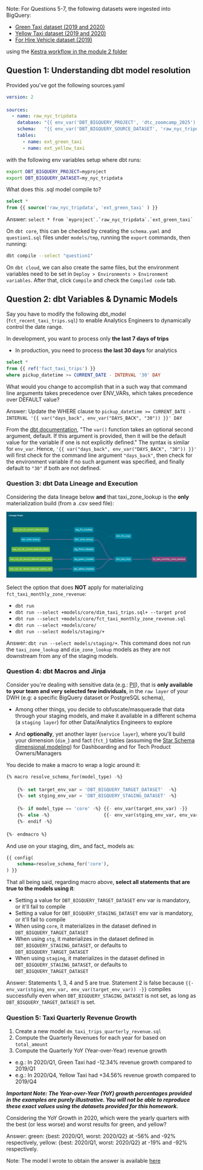 Note: For Questions 5-7, the following datasets were ingested into BigQuery:
* [Green Taxi dataset (2019 and 2020)](https://github.com/DataTalksClub/nyc-tlc-data/releases/tag/green)
* [Yellow Taxi dataset (2019 and 2020)](https://github.com/DataTalksClub/nyc-tlc-data/releases/tag/yellow)
* [For Hire Vehicle dataset (2019)](https://github.com/DataTalksClub/nyc-tlc-data/releases/tag/fhv)

using the [Kestra workflow in the module 2 folder](https://github.com/cpwill01/Data-Engineering-Zoomcamp/tree/main/module_2_workflow_orchestration)

## Question 1: Understanding dbt model resolution

Provided you've got the following sources.yaml
```yaml
version: 2

sources:
  - name: raw_nyc_tripdata
    database: "{{ env_var('DBT_BIGQUERY_PROJECT', 'dtc_zoomcamp_2025') }}"
    schema:   "{{ env_var('DBT_BIGQUERY_SOURCE_DATASET', 'raw_nyc_tripdata') }}"
    tables:
      - name: ext_green_taxi
      - name: ext_yellow_taxi
```

with the following env variables setup where dbt runs:
```sh
export DBT_BIGQUERY_PROJECT=myproject
export DBT_BIGQUERY_DATASET=my_nyc_tripdata
```

What does this .sql model compile to?
```sql
select * 
from {{ source('raw_nyc_tripdata', 'ext_green_taxi' ) }}
```

Answer: `` select * from `myproject`.`raw_nyc_tripdata`.`ext_green_taxi` ``

On `dbt core`, this can be checked by creating the `schema.yaml` and `question1.sql` files under `models/tmp`, 
running the `export` commands, then running:
```sh
dbt compile --select "question1"
```
On `dbt cloud`, we can also create the same files, but the environment variables need to be set in 
`Deploy > Environments > Environment variables`. After that, click `Compile` and check the `Compiled code`
tab.


## Question 2: dbt Variables & Dynamic Models

Say you have to modify the following dbt_model (`fct_recent_taxi_trips.sql`) to enable Analytics Engineers to dynamically control the date range.

 In development, you want to process only **the last 7 days of trips**
- In production, you need to process **the last 30 days** for analytics

```sql
select *
from {{ ref('fact_taxi_trips') }}
where pickup_datetime >= CURRENT_DATE - INTERVAL '30' DAY
```

What would you change to accomplish that in a such way that command line arguments takes precedence over ENV_VARs, which takes precedence over DEFAULT value?

Answer: Update the WHERE clause to `pickup_datetime >= CURRENT_DATE - INTERVAL '{{ var("days_back", env_var("DAYS_BACK", "30")) }}' DAY`

From the [dbt documentation](https://docs.getdbt.com/reference/dbt-jinja-functions/var), "The `var()` function takes an optional second argument, default. If this argument is provided, then it will be the default value for the variable if one is not explicitly defined."
The syntax is similar for `env_var`. Hence, `'{{ var("days_back", env_var("DAYS_BACK", "30")) }}'` will first check for the command line argument `"days_back"`, then check for the environment variable if no such argument was specified, and finally default to `"30"` if both are not defined.

### Question 3: dbt Data Lineage and Execution

Considering the data lineage below **and** that taxi_zone_lookup is the **only** materialization build (from a .csv seed file):

![image](./homework_q2.png)

Select the option that does **NOT** apply for materializing `fct_taxi_monthly_zone_revenue`:

- `dbt run`
- `dbt run --select +models/core/dim_taxi_trips.sql+ --target prod`
- `dbt run --select +models/core/fct_taxi_monthly_zone_revenue.sql`
- `dbt run --select +models/core/`
- `dbt run --select models/staging/+`

Answer: `dbt run --select models/staging/+`. This command does not run the `taxi_zone_lookup` and `dim_zone_lookup` models as they are not downstream from any of the staging models.

### Question 4: dbt Macros and Jinja

Consider you're dealing with sensitive data (e.g.: [PII](https://en.wikipedia.org/wiki/Personal_data)), that is **only available to your team and very selected few individuals**, in the `raw layer` of your DWH (e.g: a specific BigQuery dataset or PostgreSQL schema), 

 - Among other things, you decide to obfuscate/masquerade that data through your staging models, and make it available in a different schema (a `staging layer`) for other Data/Analytics Engineers to explore

- And **optionally**, yet  another layer (`service layer`), where you'll build your dimension (`dim_`) and fact (`fct_`) tables (assuming the [Star Schema dimensional modeling](https://www.databricks.com/glossary/star-schema)) for Dashboarding and for Tech Product Owners/Managers

You decide to make a macro to wrap a logic around it:

```sql
{% macro resolve_schema_for(model_type) -%}

    {%- set target_env_var = 'DBT_BIGQUERY_TARGET_DATASET'  -%}
    {%- set stging_env_var = 'DBT_BIGQUERY_STAGING_DATASET' -%}

    {%- if model_type == 'core' -%} {{- env_var(target_env_var) -}}
    {%- else -%}                    {{- env_var(stging_env_var, env_var(target_env_var)) -}}
    {%- endif -%}

{%- endmacro %}
```

And use on your staging, dim_ and fact_ models as:
```sql
{{ config(
    schema=resolve_schema_for('core'), 
) }}
```

That all being said, regarding macro above, **select all statements that are true to the models using it**:
- Setting a value for  `DBT_BIGQUERY_TARGET_DATASET` env var is mandatory, or it'll fail to compile
- Setting a value for `DBT_BIGQUERY_STAGING_DATASET` env var is mandatory, or it'll fail to compile
- When using `core`, it materializes in the dataset defined in `DBT_BIGQUERY_TARGET_DATASET`
- When using `stg`, it materializes in the dataset defined in `DBT_BIGQUERY_STAGING_DATASET`, or defaults to `DBT_BIGQUERY_TARGET_DATASET`
- When using `staging`, it materializes in the dataset defined in `DBT_BIGQUERY_STAGING_DATASET`, or defaults to `DBT_BIGQUERY_TARGET_DATASET`

Answer: Statements 1, 3, 4 and 5 are true. Statement 2 is false because `{{- env_var(stging_env_var, env_var(target_env_var)) -}}` compiles successfully even when `DBT_BIGQUERY_STAGING_DATASET` is not set, as long as `DBT_BIGQUERY_TARGET_DATASET` is set.

### Question 5: Taxi Quarterly Revenue Growth

1. Create a new model `dm_taxi_trips_quarterly_revenue.sql`
2. Compute the Quarterly Revenues for each year for based on `total_amount`
3. Compute the Quarterly YoY (Year-over-Year) revenue growth 
  * e.g.: In 2020/Q1, Green Taxi had -12.34% revenue growth compared to 2019/Q1
  * e.g.: In 2020/Q4, Yellow Taxi had +34.56% revenue growth compared to 2019/Q4

***Important Note: The Year-over-Year (YoY) growth percentages provided in the examples are purely illustrative. You will not be able to reproduce these exact values using the datasets provided for this homework.***

Considering the YoY Growth in 2020, which were the yearly quarters with the best (or less worse) and worst results for green, and yellow?

Answer: green: {best: 2020/Q1, worst: 2020/Q2} at -56% and -92% respectively, yellow: {best: 2020/Q1, worst: 2020/Q2} at -19% and -92% respectively. 

Note: The model I wrote to obtain the answer is available [here](./taxi_rides_ny/models/dm_taxi_trips_quarterly_revenue.sql)

